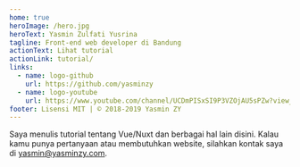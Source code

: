 ```yaml
---
home: true
heroImage: /hero.jpg
heroText: Yasmin Zulfati Yusrina
tagline: Front-end web developer di Bandung
actionText: Lihat tutorial
actionLink: tutorial/
links:
  - name: logo-github
    url: https://github.com/yasminzy
  - name: logo-youtube
    url: https://www.youtube.com/channel/UCDmPISxSI9P3VZOjAU5sPZw?view_as=subscriber
footer: Lisensi MIT | © 2018-2019 Yasmin ZY
---
```


Saya menulis tutorial tentang Vue/Nuxt dan berbagai hal lain disini. Kalau kamu punya pertanyaan atau membutuhkan website, silahkan kontak saya di [yasmin@yasminzy.com](mailto:yasmin@yasminzy.com).
